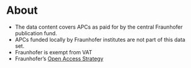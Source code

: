 # About 
- The data content covers APCs as paid for by the central Fraunhofer publication fund. 
- APCs funded locally by Fraunhofer institutes are not part of this data set.
- Fraunhofer is exempt from VAT
- Fraunhofer’s [Open Access Strategy](https://www.openaccess.fraunhofer.de/en.html)
